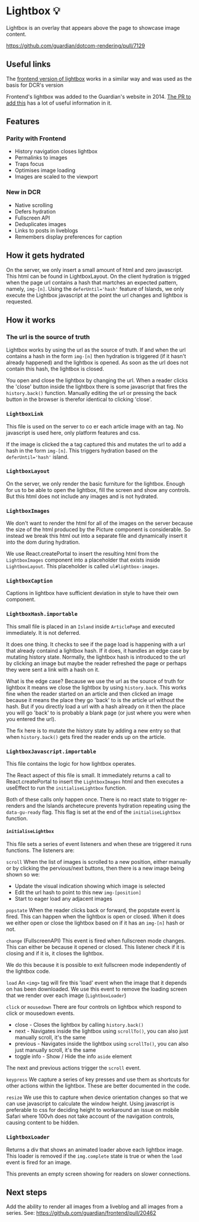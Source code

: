 # Lightbox 💡

Lightbox is an overlay that appears above the page to showcase image content.

https://github.com/guardian/dotcom-rendering/pull/7129

## Useful links

The [frontend version of lightbox](https://github.com/guardian/frontend/blob/main/static/src/javascripts/projects/common/modules/gallery/lightbox.js) works in a similar way and was used as the basis for DCR's version

Frontend's lightbox was added to the Guardian's website in 2014. [The PR to add this](https://github.com/guardian/frontend/pull/5934) has a lot of useful information in it.

## Features

### Parity with Frontend

-   History navigation closes lightbox
-   Permalinks to images
-   Traps focus
-   Optimises image loading
-   Images are scaled to the viewport

### New in DCR

-   Native scrolling
-   Defers hydration
-   Fullscreen API
-   Deduplicates images
-   Links to posts in liveblogs
-   Remembers display preferences for caption

## How it gets hydrated

On the server, we only insert a small amount of html and zero javascript. This html can be found in LightboxLayout. On the client hydration is trigged when the page url contains a hash that martches an expected pattern, namely, `img-[n]`. Using the `deferUntil='hash'` feature of Islands, we only execute the Lightbox javascript at the point the url changes and lightbox is requested.

## How it works

### The url is the source of truth

Lightbox works by using the url as the source of truth. If and when the url contains a hash in the form `img-[n]` then hydration is triggered (if it hasn't already happened) and the lightbox is opened. As soon as the url does not contain this hash, the lightbox is closed.

You open and close the lightbox by changing the url. When a reader clicks the 'close' button inside the lightbox there is some javascript that fires the `history.back()` function. Manually editing the url or pressing the back button in the browser is therefor identical to clicking 'close'.

### `LightboxLink`

This file is used on the server to co er each article image with an <a> tag. No javascript is used here, only platform features and css.

If the image is clicked the a tag captured this and mutates the url to add a hash in the form `img-[n]`. This triggers hydration based on the `deferUntil='hash'` island.

### `LightboxLayout`

On the server, we only render the basic furniture for the lightbox. Enough for us to be able to open the lightbox, fill the screen and show any controls. But this html does not include any images and is not hydrated.

### `LightboxImages`

We don't want to render the html for all of the images on the server because the size of the html produced by the Picture component is considerable. So instead we break this html out into a separate file and dynamically insert it into the dom during hydration.

We use React.createPortal to insert the resulting html from the `LightboxImages` component into a placeholder that exists inside `LightboxLayout`. This placeholder is called `ul#lightbox-images`.

### `LightboxCaption`

Captions in lightbox have sufficient deviation in style to have their own component.

### `LightboxHash.importable`

This small file is placed in an `Island` inside `ArticlePage` and executed immediately. It is not deferred.

It does one thing. It checks to see if the page load is happening with a url that already containd a lightbox hash. If it does, it handles an edge case by mutating history state. Normally, the lightbox hash is introduced to the url by clicking an image but maybe the reader refreshed the page or perhaps they were sent a link with a hash on it.

What is the edge case?
Because we use the url as the source of truth for lightbox it means we close the lightbox by using `history.back`. This works fine when the reader started on an article and then clicked an image because it means the place they go 'back' to is the article url without the hash. But if you directly load a url with a hash already on it then the place you will go 'back' to is probably a blank page (or just where you were when you entered the url).

The fix here is to mutate the history state by adding a new entry so that when `history.back()` gets fired the reader ends up on the article.

### `LightboxJavascript.importable`

This file contains the logic for how lightbox operates.

The React aspect of this file is small. It immediately returns a call to React.createPortal to insert the `LightboxImages` html and then executes a useEffect to run the `initialiseLightbox` function.

Both of these calls only happen once. There is no react state to trigger re-renders and the Islands archetecure prevents hydration repeating using the `data-gu-ready` flag. This flag is set at the end of the `initialiseLightbox` function.

#### `initialiseLightbox`

This file sets a series of event listeners and when these are triggered it runs functions. The listeners are:

`scroll`
When the list of images is scrolled to a new position, either manually or by clicking the pervious/next buttons, then there is a new image being shown so we:

-   Update the visual indication showing which image is selected
-   Edit the url hash to point to this new `img-[position]`
-   Start to eager load any adjacent images

`popstate`
When the reader clicks back or forward, the popstate event is fired. This can happen when the lightbox is open or closed. When it does we either open or close the lightbox based on if it has an `img-[n]` hash or not.

`change` (FullscreenAPI)
This event is fired when fullscreen mode changes. This can either be because it opened or closed. This listener check if it is closing and if it is, it closes the lightbox.

We do this because it is possible to exit fullscreen mode independently of the lightbox code.

`load`
An `<img>` tag will fire this 'load' event when the image that it depends on has been downloaded. We use this event to remove the loading screen that we render over each image (`LightboxLoader`)

`click` or `mousedown`
There are four controls on lightbox which respond to click or mousedown events.

-   close - Closes the lightbox by calling `history.back()`
-   next - Navigates inside the lightbox using `scrollTo()`, you can also just manually scroll, it's the same
-   previous - Navigates inside the lightbox using `scrollTo()`, you can also just manually scroll, it's the same
-   toggle info - Show / Hide the info `aside` element

The next and previous actions trigger the `scroll` event.

`keypress`
We capture a series of key presses and use them as shortcuts for other actions within the lightbox. These are better documented in the code.

`resize`
We use this to capture when device orientation changes so that we can use javascript to calculate the window height. Using javascript is preferable to css for deciding height to workaround an issue on mobile Safari where 100vh does not take account of the navigation controls, causing content to be hidden.

### `LightboxLoader`

Returns a div that shows an animated loader above each lightbox image. This loader is removed if the `img.complete` state is true or when the `load` event is fired for an image.

This prevents an empty screen showing for readers on slower connections.

## Next steps

Add the ability to render all images from a liveblog and all images from a series.
See: https://github.com/guardian/frontend/pull/20462
